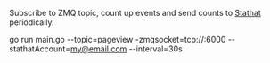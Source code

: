 Subscribe to ZMQ topic, count up events and send counts to [Stathat](https://www.stathat.com) periodically.

go run main.go --topic=pageview -zmqsocket=tcp://:6000 --stathatAccount=my@email.com --interval=30s